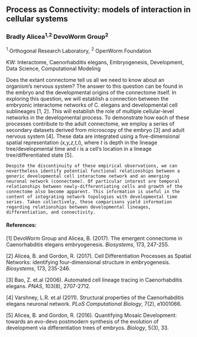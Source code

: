 ## Process as Connectivity: models of interaction in cellular systems  
### Bradly Alicea<sup>1,2</sup> DevoWorm Group<sup>2</sup>  
<sup>1</sup> Orthogonal Research Laboratory, <sup>2</sup> OpenWorm Foundation  

KW: Interactome, Caenorhabditis elegans, Embryogenesis, Development, Data Science, Computational Modeling  

Does the extant connectome tell us all we need to know about an organism’s nervous system? The answer to this question can be found in the embryo and the developmental origins of the connectome itself. In exploring this question, we will establish a connection between the embryonic interactome networks of C. elegans and developmental cell sublineages [1, 2]. This will establish the role of multiple cellular-level networks in the developmental process. To demonstrate how each of these processes contribute to the adult connectome, we employ a series of secondary datasets derived from microscopy of the embryo [3] and adult nervous system [4]. These data are integrated using a five-dimensional spatial representation (_x,y,z,t,i_), where _t_ is depth in the lineage tree/developmental time and _i_ is a cell’s location in a lineage tree/differentiated state [5].  

	Despite the discontinuity of these empirical observations, we can nevertheless identify potential functional relationships between a generic developmental cell interactome network and an emerging neuronal network (connectome). Of particular interest are temporal relationships between newly-differentiating cells and growth of the connectome also become apparent. This information is useful in the content of integrating network topologies with developmental time series. Taken collectively, these comparisons yield information regarding relationships between developmental lineages, differentiation, and connectivity.  

#### References: 
[1] DevoWorm Group and Alicea, B. (2017). The emergent connectome in Caenorhabditis elegans embryogenesis. _Biosystems_, 173, 247-255.

[2] Alicea, B. and Gordon, R. (2017). Cell Differentiation Processes as Spatial Networks: identifying four-dimensional structure in embryogenesis. _Biosystems_, 173, 235-246.

[3] Bao, Z. et.al (2006). Automated cell lineage tracing in Caenorhabditis elegans. _PNAS_, 103(8), 2707-2712.

[4] Varshney, L.R. et.al (2011). Structural properties of the Caenorhabditis elegans neuronal network. _PLoS Computational Biology_, 7(2), e1001066.

[5] Alicea, B. and Gordon, R. (2016). Quantifying Mosaic Development: towards an evo-devo postmodern synthesis of the evolution of development via differentiation trees of embryos. _Biology_, 5(3), 33. 
